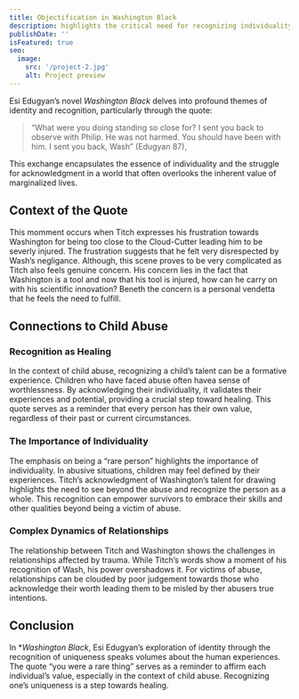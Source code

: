 ```yaml
---
title: Objectification in Washington Black
description: highlights the critical need for recognizing individuality in survivors of child abuse, affirming their humanity amidst a backdrop of dehumanization.
publishDate: ''
isFeatured: true
seo:
  image:
    src: '/project-2.jpg'
    alt: Project preview
---
```



Esi Edugyan’s novel *Washington Black* delves into profound themes of identity and recognition, particularly through the quote: 

> “What were you doing standing so close for? I sent you back to observe with Philip. He was not harmed. You should have been with him. I sent you back, Wash” (Edugyan 87),

This exchange encapsulates the essence of individuality and the struggle for acknowledgment in a world that often overlooks the inherent value of marginalized lives.

## Context of the Quote

This momment occurs when Titch expresses his frustration towards Washington for being too close to the Cloud-Cutter leading him to be severly injured. The frustration suggests that he felt very disrespected by Wash’s negligance. Although, this scene proves to be very complicated as Titch also feels genuine concern. His concern lies in the fact that Washington is a tool and now that his tool is injured, how can he carry on with his scientific innovation? Beneth the concern is a personal vendetta that he feels the need to fulfill. 



## Connections to Child Abuse

### Recognition as Healing

In the context of child abuse, recognizing a child’s talent can be a formative experience. Children who have faced abuse often havea sense of worthlessness. By acknowledging their individuality, it validates their experiences and potential, providing a crucial step toward healing. This quote serves as a reminder that every person has their own value, regardless of their past or current circumstances.


### The Importance of Individuality

The emphasis on being a “rare person” highlights the importance of individuality. In abusive situations, children may feel defined by their experiences. Titch’s acknowledgment of Washington’s talent for drawing highlights the need to see beyond the abuse and recognize the person as a whole. This recognition can empower survivors to embrace their skills and other qualities beyond being a victim of abuse.

### Complex Dynamics of Relationships

The relationship between Titch and Washington shows the challenges in relationships affected by trauma. While Titch’s words show a moment of his recognition of Wash, his power overshadows it. For victims of abuse, relationships can be clouded by poor judgement towards those who acknowledge their worth leading them to be misled by ther abusers true intentions.

## Conclusion

In **Washington Black*, Esi Edugyan’s exploration of identity through the recognition of uniqueness speaks volumes about the human experiences. The quote “you were a rare thing” serves as a reminder to affirm each individual’s value, especially in the context of child abuse. Recognizing one’s uniqueness is a step towards healing.
